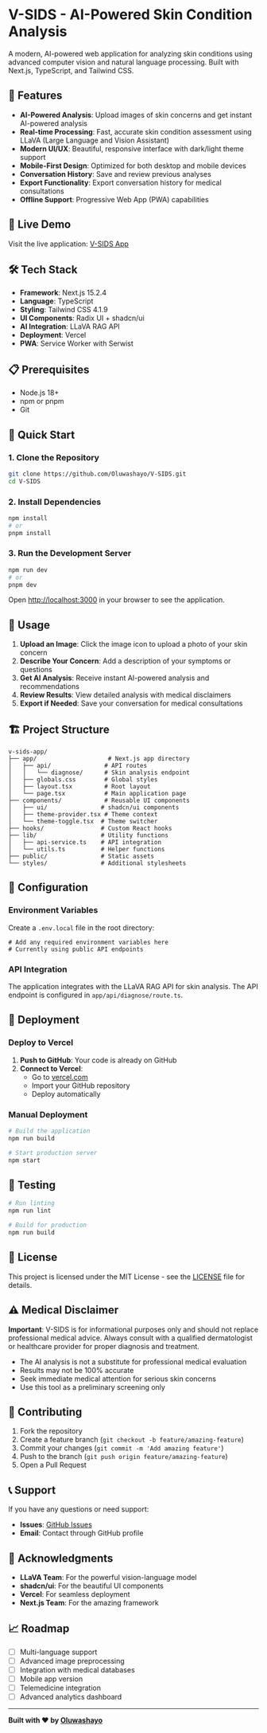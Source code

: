 # V-SIDS - AI-Powered Skin Condition Analysis

A modern, AI-powered web application for analyzing skin conditions using advanced computer vision and natural language processing. Built with Next.js, TypeScript, and Tailwind CSS.

## 🌟 Features

- **AI-Powered Analysis**: Upload images of skin concerns and get instant AI-powered analysis
- **Real-time Processing**: Fast, accurate skin condition assessment using LLaVA (Large Language and Vision Assistant)
- **Modern UI/UX**: Beautiful, responsive interface with dark/light theme support
- **Mobile-First Design**: Optimized for both desktop and mobile devices
- **Conversation History**: Save and review previous analyses
- **Export Functionality**: Export conversation history for medical consultations
- **Offline Support**: Progressive Web App (PWA) capabilities

## 🚀 Live Demo

Visit the live application: [V-SIDS App](https://v-sids.vercel.app)

## 🛠️ Tech Stack

- **Framework**: Next.js 15.2.4
- **Language**: TypeScript
- **Styling**: Tailwind CSS 4.1.9
- **UI Components**: Radix UI + shadcn/ui
- **AI Integration**: LLaVA RAG API
- **Deployment**: Vercel
- **PWA**: Service Worker with Serwist

## 📋 Prerequisites

- Node.js 18+ 
- npm or pnpm
- Git

## 🚀 Quick Start

### 1. Clone the Repository

```bash
git clone https://github.com/Oluwashayo/V-SIDS.git
cd V-SIDS
```

### 2. Install Dependencies

```bash
npm install
# or
pnpm install
```

### 3. Run the Development Server

```bash
npm run dev
# or
pnpm dev
```

Open [http://localhost:3000](http://localhost:3000) in your browser to see the application.

## 📱 Usage

1. **Upload an Image**: Click the image icon to upload a photo of your skin concern
2. **Describe Your Concern**: Add a description of your symptoms or questions
3. **Get AI Analysis**: Receive instant AI-powered analysis and recommendations
4. **Review Results**: View detailed analysis with medical disclaimers
5. **Export if Needed**: Save your conversation for medical consultations

## 🏗️ Project Structure

```
v-sids-app/
├── app/                    # Next.js app directory
│   ├── api/               # API routes
│   │   └── diagnose/      # Skin analysis endpoint
│   ├── globals.css        # Global styles
│   ├── layout.tsx         # Root layout
│   └── page.tsx           # Main application page
├── components/            # Reusable UI components
│   ├── ui/               # shadcn/ui components
│   ├── theme-provider.tsx # Theme context
│   └── theme-toggle.tsx  # Theme switcher
├── hooks/                # Custom React hooks
├── lib/                  # Utility functions
│   ├── api-service.ts    # API integration
│   └── utils.ts          # Helper functions
├── public/               # Static assets
└── styles/               # Additional stylesheets
```

## 🔧 Configuration

### Environment Variables

Create a `.env.local` file in the root directory:

```env
# Add any required environment variables here
# Currently using public API endpoints
```

### API Integration

The application integrates with the LLaVA RAG API for skin analysis. The API endpoint is configured in `app/api/diagnose/route.ts`.

## 🚀 Deployment

### Deploy to Vercel

1. **Push to GitHub**: Your code is already on GitHub
2. **Connect to Vercel**: 
   - Go to [vercel.com](https://vercel.com)
   - Import your GitHub repository
   - Deploy automatically

### Manual Deployment

```bash
# Build the application
npm run build

# Start production server
npm start
```

## 🧪 Testing

```bash
# Run linting
npm run lint

# Build for production
npm run build
```

## 📄 License

This project is licensed under the MIT License - see the [LICENSE](LICENSE) file for details.

## ⚠️ Medical Disclaimer

**Important**: V-SIDS is for informational purposes only and should not replace professional medical advice. Always consult with a qualified dermatologist or healthcare provider for proper diagnosis and treatment.

- The AI analysis is not a substitute for professional medical evaluation
- Results may not be 100% accurate
- Seek immediate medical attention for serious skin concerns
- Use this tool as a preliminary screening only

## 🤝 Contributing

1. Fork the repository
2. Create a feature branch (`git checkout -b feature/amazing-feature`)
3. Commit your changes (`git commit -m 'Add amazing feature'`)
4. Push to the branch (`git push origin feature/amazing-feature`)
5. Open a Pull Request

## 📞 Support

If you have any questions or need support:

- **Issues**: [GitHub Issues](https://github.com/Oluwashayo/V-SIDS/issues)
- **Email**: Contact through GitHub profile

## 🙏 Acknowledgments

- **LLaVA Team**: For the powerful vision-language model
- **shadcn/ui**: For the beautiful UI components
- **Vercel**: For seamless deployment
- **Next.js Team**: For the amazing framework

## 📈 Roadmap

- [ ] Multi-language support
- [ ] Advanced image preprocessing
- [ ] Integration with medical databases
- [ ] Mobile app version
- [ ] Telemedicine integration
- [ ] Advanced analytics dashboard

---

**Built with ❤️ by [Oluwashayo](https://github.com/Oluwashayo)** 